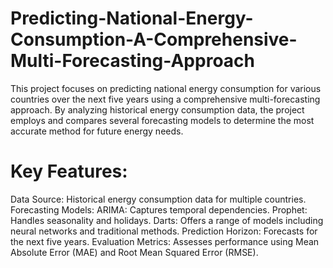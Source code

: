 # Predicting-National-Energy-Consumption-A-Comprehensive-Multi-Forecasting-Approach
This project focuses on predicting national energy consumption for various countries over the next five years using a comprehensive multi-forecasting approach. By analyzing historical energy consumption data, the project employs and compares several forecasting models to determine the most accurate method for future energy needs.
# Key Features:
Data Source: Historical energy consumption data for multiple countries.
Forecasting Models:
ARIMA: Captures temporal dependencies.
Prophet: Handles seasonality and holidays.
Darts: Offers a range of models including neural networks and traditional methods.
Prediction Horizon: Forecasts for the next five years.
Evaluation Metrics: Assesses performance using Mean Absolute Error (MAE) and Root Mean Squared Error (RMSE).
